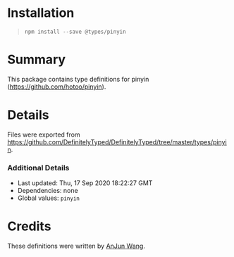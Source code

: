 # Installation
> `npm install --save @types/pinyin`

# Summary
This package contains type definitions for pinyin (https://github.com/hotoo/pinyin).

# Details
Files were exported from https://github.com/DefinitelyTyped/DefinitelyTyped/tree/master/types/pinyin.

### Additional Details
 * Last updated: Thu, 17 Sep 2020 18:22:27 GMT
 * Dependencies: none
 * Global values: `pinyin`

# Credits
These definitions were written by [AnJun Wang](https://github.com/wanganjun).
